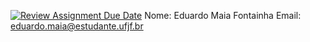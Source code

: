 [![Review Assignment Due Date](https://classroom.github.com/assets/deadline-readme-button-22041afd0340ce965d47ae6ef1cefeee28c7c493a6346c4f15d667ab976d596c.svg)](https://classroom.github.com/a/4M8uuq7e)
Nome: Eduardo Maia Fontainha
Email: eduardo.maia@estudante.ufjf.br